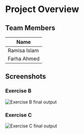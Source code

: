 # Project Overview 

## Team Members 

|   Name     |
|----------- |
|Ramisa Islam|
|Farha Ahmed |

## Screenshots

### Exercise B
![Exercise B final output](./EXB_RESPONSIVE.gif)

### Exercise C
![Exercise C final output](./EXC_FLEX.gif)